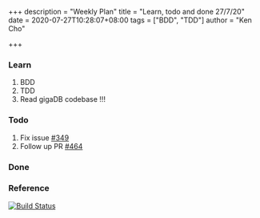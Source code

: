 +++
description = "Weekly Plan"
title = "Learn, todo and done 27/7/20"
date = 2020-07-27T10:28:07+08:00
tags = ["BDD", "TDD"]
author = "Ken Cho"

+++  
### Learn
1. BDD
2. TDD
3. Read gigaDB codebase !!!

### Todo
1. Fix issue [#349](https://github.com/gigascience/gigadb-website/issues/349)
2. Follow up PR [#464](https://github.com/gigascience/gigadb-website/pull/464)

### Done


### Reference


[![Build Status](https://travis-ci.org/kencho51/gigathing.svg?branch=master)](https://travis-ci.org/kencho51/gigathing)


